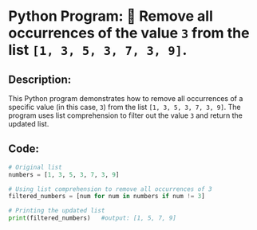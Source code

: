 # Python Program: 🚫 Remove all occurrences of the value `3` from the list `[1, 3, 5, 3, 7, 3, 9]`.

## Description:
This Python program demonstrates how to remove all occurrences of a specific value (in this case, `3`) from the list `[1, 3, 5, 3, 7, 3, 9]`. The program uses list comprehension to filter out the value `3` and return the updated list.

## Code:
```python
# Original list
numbers = [1, 3, 5, 3, 7, 3, 9]

# Using list comprehension to remove all occurrences of 3
filtered_numbers = [num for num in numbers if num != 3]

# Printing the updated list
print(filtered_numbers)   #output: [1, 5, 7, 9]

